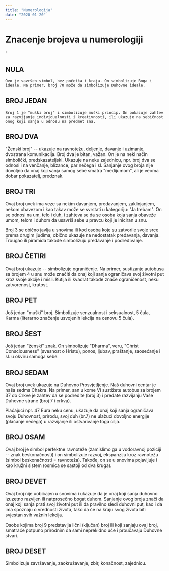 ```yaml
---
title: "Numerologija"
date: "2020-01-20"
---
```


# Znacenje brojeva u numerologiji

`

## NULA

`Ovo je savršen simbol, bez početka i kraja. On simbolizuje Boga i ideale. Na primer, broj 70 može da simbolizuje Duhovne ideale.`

## BROJ JEDAN

`Broj 1 je "muški broj" i simbolizuje muški princip. On pokazuje zahtev za razvijanje individualnosti i kreativnosti, ili ukazuje na sebičnost onog koji sanja u odnosu na predmet sna.`

## BROJ DVA

"Ženski broj" -- ukazuje na ravnotežu, deljenje, davanje i uzimanje, dvostrana komunikacija. Broj dva je bitan, važan. On je na neki način simbolički, predskazateljski. Ukazuje na neku zajednicu, npr. broj dva se odnosi i na venčanje, blizance, par nečega i sl. Sanjanje ovog broja nije dovoljno da onaj koji sanja samog sebe smatra "medijumom", ali je veoma dobar pokazatelj, predznak.

## BROJ TRI

Ovaj broj uvek ima veze sa nekim davanjem, predavanjem, zaklinjanjem, nekom obavezom i kao takav može se svrstati u kategoriju: "Ja trebam". On se odnosi na um, telo i duh, i zahteva se da se osoba koja sanja obaveže umom, telom i duhom da usavrši sebe u pravcu koji je iniciran u snu.

Broj 3 se obično javlja u snovima ili kod osoba koje su zatvorile svoje srce prema drugim ljudima; obično ukazuje na nedostatak predavanja, davanja. Trougao ili piramida takođe simbolizuju predavanje i podređivanje.

## BROJ ČETIRI

Ovaj broj ukazuje -- simbolizuje ograničenje. Na primer, sustizanje autobusa sa brojem 4 u snu može značiti da onaj koji sanja ograničava svoj životni put kroz svoje akcije i misli. Kutija ili kvadrat takođe znače ograničenost, neku zatvorenost, krutost.

## BROJ PET

Još jedan "muški" broj. Simbolizuje senzualnost i seksualnost, 5 čula, Karma (literarno značenje usvojenih lekcija na osnovu 5 čula).

## BROJ ŠEST

Još jedan "ženski" znak. On simbolizuje "Dharma", veru, "Christ Consciousness" (svesnost o Hristu), ponos, ljubav, praštanje, saosećanje i sl. u okviru samoga sebe.

## BROJ SEDAM

Ovaj broj uvek ukazuje na Duhovno Prosvjetljenje. Naš duhovni centar je naša sedma Chakra. Na primer, san u kome Vi sustižete autobus sa brojem 37 do Crkve je zahtev da se podredite (broj 3) i predate razvijanju Vaše Duhovne strane (broj 7 i crkva).

Plaćajuci npr. 47 Eura neku cenu, ukazuje da onaj koji sanja ograničava svoju Duhovnost, prirodu, svoj duh (br.7) ne ulažući dovoljno energije (plaćanje nečega) u razvijanje ili ostvarivanje toga cilja.

## BROJ OSAM

Ovaj broj je simbol perfektne ravnoteže (zamislimo ga u vodoravnoj poziciji -- znak beskonačnosti) i on simbolizuje razvoj, ekspanziju kroz ravnotežu (simbol beskonačnosti = ravnoteža). Takođe, on se u snovima pojavljuje i kao kružni sistem (osmica se sastoji od dva kruga).

## BROJ DEVET

Ovaj broj nije uobičajen u snovima i ukazuje da je onaj koji sanja duhovno izuzetno razvijen ili natprosečno bogat duhom. Sanjanje ovog broja znači da onaj koji sanja prati svoj životni put ili da pravilno sledi duhovni put, kao i da ima spoznaju o vrednosti života, tako da će na kraju svog života biti svjestan svih važnih lekcija.

Osobe kojima broj 9 predstavlja lični (ključan) broj ili koji sanjaju ovaj broj, smatraće potpuno prirodnim da sami neprekidno uče i proučavaju Duhovne stvari.

## BROJ DESET

Simbolizuje završavanje, zaokružavanje, zbir, konačnost, zajednicu.
